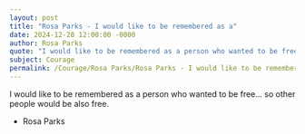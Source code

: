 ```yaml
---
layout: post
title: "Rosa Parks - I would like to be remembered as a"
date: 2024-12-28 12:00:00 -0000
author: Rosa Parks
quote: "I would like to be remembered as a person who wanted to be free... so other people would be also free."
subject: Courage
permalink: /Courage/Rosa Parks/Rosa Parks - I would like to be remembered as a
---
```


I would like to be remembered as a person who wanted to be free... so other people would be also free.

- Rosa Parks

